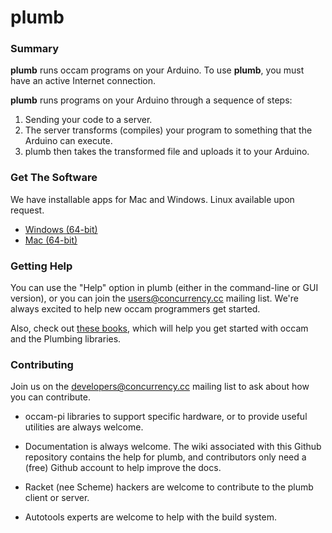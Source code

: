 plumb
=======

### Summary

**plumb** runs occam programs on your Arduino. To use **plumb**, you must have an active Internet connection.

**plumb** runs programs on your Arduino through a sequence of steps:

1. Sending your code to a server.
1. The server transforms (compiles) your program to something that the Arduino can execute.
1. plumb then takes the transformed file and uploads it to your Arduino.

### Get The Software

We have installable apps for Mac and Windows. Linux available upon request.

* [Windows (64-bit)](#FIXME)
* [Mac (64-bit)](#FIXME)

### Getting Help

You can use the "Help" option in plumb (either in the command-line or GUI version), or you can join the [users@concurrency.cc](#FIXME) mailing list. We're always excited to help new occam programmers get started.

Also, check out [these books](#FIXME), which will help you get started with occam and the Plumbing libraries.

### Contributing

Join us on the [developers@concurrency.cc](#FIXME) mailing list to ask about how you can contribute. 

* occam-pi libraries to support specific hardware, or to provide useful utilities are always welcome.

* Documentation is always welcome. The wiki associated with this Github repository contains the help for plumb, and contributors only need a (free) Github account to help improve the docs.

* Racket (nee Scheme) hackers are welcome to contribute to the plumb client or server.

* Autotools experts are welcome to help with the build system.

